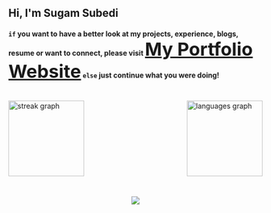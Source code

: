<h2> Hi, I'm Sugam Subedi </h2>

<h4>
<code>if</code> you want to have a better look at my projects, experience, blogs, resume or want to connect, please visit <strong><a style="font-size:36px !important;" href="https://sugamsubedi.com.np" target="_blank">My Portfolio Website</a></strong>
<code>else</code> just continue what you were doing!
</h4>
</br>
<div align="left">
  <img src="https://streak-stats.demolab.com?user=supSugam&locale=en&mode=daily&theme=dracula&hide_border=false&border_radius=5" height="150" alt="streak graph"  />
  <img src="https://github-readme-stats.vercel.app/api/top-langs?username=supSugam&locale=en&hide_title=false&layout=compact&card_width=400&langs_count=5&theme=dracula&hide_border=false" height="150" alt="languages graph" align="right"/>
</div>

<br clear="both">

###

<div align="center">
  <img src="https://profile-counter.glitch.me/supSugam/count.svg?"  />
</div>


